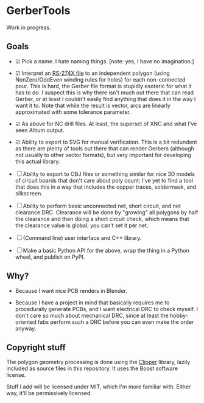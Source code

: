 # GerberTools

Work in progress.

## Goals

 - ☑ Pick a name. I hate naming things. [note: yes, I have no imagination.]

 - ☑ Interpret an [RS-274X file](https://www.ucamco.com/files/downloads/file_en/416/the-gerber-file-format-specification-revision-2020-09-update_en.pdf)
   to an independent polygon (using NonZero/OddEven winding rules for holes)
   for each non-connected pour. This is hard, the Gerber file format is
   stupidly esoteric for what it has to do. I suspect this is why there isn't
   much out there that can read Gerber, or at least I couldn't easily find
   anything that does it in the way I want it to. Note that while the result
   is vector, arcs are linearly approximated with some tolerance parameter.

 - ☑ As above for NC drill files. At least, the superset of XNC and what I've
   seen Altium output.

 - ☑ Ability to export to SVG for manual verification. This is a bit redundent
   as there are plenty of tools out there that can render Gerbers (although
   not usually to other vector formats), but very important for developing
   this actual library.

 - ☐ Ability to export to OBJ files or something similar for nice 3D models of
   circuit boards that don't care about poly count; I've yet to find a tool
   that does this in a way that includes the copper traces, soldermask, and
   silkscreen.

 - ☐ Ability to perform basic unconnected net, short circuit, and net clearance
   DRC. Clearance will be done by "growing" all polygons by half the clearance
   and then doing a short circuit check, which means that the clearance value
   is global; you can't set it per net.

 - ☐ (Command line) user interface and C++ library.

 - ☐ Make a basic Python API for the above, wrap the thing in a Python wheel,
   and publish on PyPI.

## Why?

 - Because I want nice PCB renders in Blender.

 - Because I have a project in mind that basically requires me to procedurally
   generate PCBs, and I want electrical DRC to check myself. I don't care so
   much about mechanical DRC, since at least the hobby-oriented fabs perform
   such a DRC before you can even make the order anyway.

## Copyright stuff

The polygon geometry processing is done using the
[Clipper](http://www.angusj.com/delphi/clipper.php) library, lazily included
as source files in this repository. It uses the Boost software license.

Stuff I add will be licensed under MIT, which I'm more familiar with. Either
way, it'll be permissively licensed.
